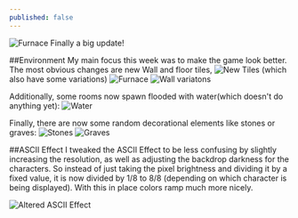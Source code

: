 ```yaml
---
published: false
---
```



![Furnace]()
Finally a big update!
<!--excerpt-->

##Environment
My main focus this week was to make the game look better. The most obvious changes are new Wall and floor tiles,
![New Tiles]()
(which also have some variations)
![Furnace]()
![Wall variatons]()

Additionally, some rooms now spawn flooded with water(which doesn't do anything yet):
![Water]()

Finally, there are now some random decorational elements like stones or graves:
![Stones]()
![Graves]()

##ASCII Effect
I tweaked the ASCII Effect to be less confusing by slightly increasing the resolution, as well as adjusting the backdrop darkness for the characters.
So instead of just taking the pixel brightness and dividing it by a fixed value, it is now divided by 1/8 to 8/8 (depending on which character is being displayed). With this in place colors ramp much more nicely.

![Altered ASCII Effect]()
